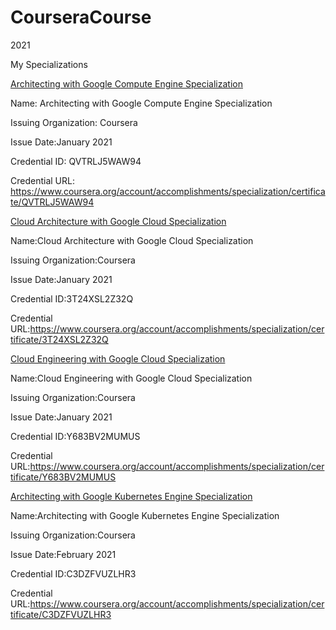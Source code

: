 # CourseraCourse

2021

My Specializations


[Architecting with Google Compute Engine Specialization](https://coursera.org/share/114af80c1a2ad6ae3e592d6930cb9473)

Name: Architecting with Google Compute Engine Specialization

Issuing Organization: Coursera

Issue Date:January 2021

Credential ID: QVTRLJ5WAW94

Credential URL: https://www.coursera.org/account/accomplishments/specialization/certificate/QVTRLJ5WAW94




[Cloud Architecture with Google Cloud Specialization](https://coursera.org/share/58fa11b1e163e76a34101135088ac14d)

Name:Cloud Architecture with Google Cloud Specialization

Issuing Organization:Coursera

Issue Date:January 2021

Credential ID:3T24XSL2Z32Q

Credential URL:https://www.coursera.org/account/accomplishments/specialization/certificate/3T24XSL2Z32Q




[Cloud Engineering with Google Cloud Specialization](https://coursera.org/share/831a1a822dba5783f9cf3277d18cd067)

Name:Cloud Engineering with Google Cloud Specialization

Issuing Organization:Coursera

Issue Date:January 2021

Credential ID:Y683BV2MUMUS

Credential URL:https://www.coursera.org/account/accomplishments/specialization/certificate/Y683BV2MUMUS




[Architecting with Google Kubernetes Engine Specialization](https://coursera.org/share/c762fe9a901a85c97810446542cdb620)

Name:Architecting with Google Kubernetes Engine Specialization

Issuing Organization:Coursera

Issue Date:February 2021

Credential ID:C3DZFVUZLHR3

Credential URL:https://www.coursera.org/account/accomplishments/specialization/certificate/C3DZFVUZLHR3
